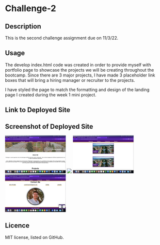 # Challenge-2

## Description

This is the second challenge assignment due on 11/3/22.

## Usage

The develop index.html code was created in order to provide myself with portfolio page to showcase the projects we will be creating throughout the bootcamp. Since there are 3 major projects, I have made 3 placeholder link boxes that will bring a hiring manager or recruiter to the projects.

I have styled the page to match the formatting and design of the landing page I created during the week 1 mini project.

## Link to Deployed Site


## Screenshot of Deployed Site

<img src= "main/assets/images/Screenshot1.png" width="200" >
<img src= "main/assets/images/Screenshot2.png" width="200" >
<img src= "main/assets/images/Screenshot3.png" width="200" >
<img src= "main/assets/images/Screenshot4.png" width="200" >


## Licence

MIT license, listed on GitHub.
